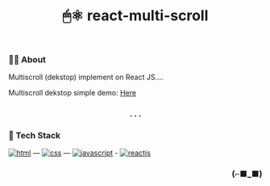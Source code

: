 <h1 align="center">🖱⚛️ react-multi-scroll</h1>

<br>

### 👨‍💻 About

Multiscroll (dekstop) implement on React JS....

Multiscroll dekstop simple demo: [Here](https://multiscroll-react-demo.netlify.app)

<h3 align="center">. . .</h3>

### 🧰 Tech Stack

[<img alt="html" src="https://img.shields.io/badge/HTML-239120?style=for-the-badge&logo=html5&logoColor=white" />](https://developer.mozilla.org/en-US/docs/Web/HTML) —
[<img alt="css" src="https://img.shields.io/badge/CSS-1572B6?style=for-the-badge&logo=css3&logoColor=white" />](https://developer.mozilla.org/en-US/docs/Web/CSS) —
[<img alt="javascript" src="https://img.shields.io/badge/JavaScript-323330?style=for-the-badge&logo=javascript&logoColor=F7DF1E" />](https://developer.mozilla.org/en-US/docs/Web/javascript) -
[<img alt="reactjs" src="https://img.shields.io/badge/React-20232A?style=for-the-badge&logo=react&logoColor=61DAFB" />](https://react.dev)

<h3 align="right">(⌐■_■)</h3>
